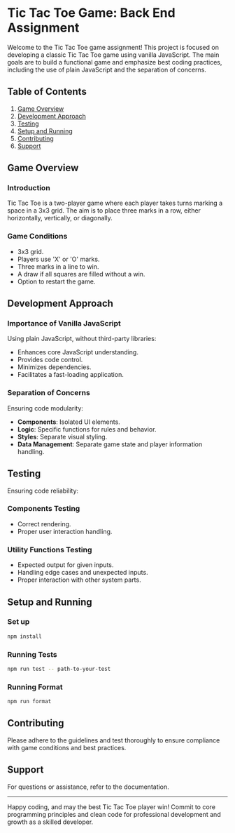 # Tic Tac Toe Game: Back End Assignment

Welcome to the Tic Tac Toe game assignment! This project is focused on developing a classic Tic Tac Toe game using vanilla JavaScript. The main goals are to build a functional game and emphasize best coding practices, including the use of plain JavaScript and the separation of concerns.

## Table of Contents

1. [Game Overview](#game-overview)
2. [Development Approach](#development-approach)
3. [Testing](#testing)
4. [Setup and Running](#setup-and-running)
5. [Contributing](#contributing)
6. [Support](#support)

## Game Overview

### Introduction

Tic Tac Toe is a two-player game where each player takes turns marking a space in a 3x3 grid. The aim is to place three marks in a row, either horizontally, vertically, or diagonally.

### Game Conditions

- 3x3 grid.
- Players use 'X' or 'O' marks.
- Three marks in a line to win.
- A draw if all squares are filled without a win.
- Option to restart the game.

## Development Approach

### Importance of Vanilla JavaScript

Using plain JavaScript, without third-party libraries:

- Enhances core JavaScript understanding.
- Provides code control.
- Minimizes dependencies.
- Facilitates a fast-loading application.

### Separation of Concerns

Ensuring code modularity:

- **Components**: Isolated UI elements.
- **Logic**: Specific functions for rules and behavior.
- **Styles**: Separate visual styling.
- **Data Management**: Separate game state and player information handling.

## Testing

Ensuring code reliability:

### Components Testing

- Correct rendering.
- Proper user interaction handling.

### Utility Functions Testing

- Expected output for given inputs.
- Handling edge cases and unexpected inputs.
- Proper interaction with other system parts.

## Setup and Running

### Set up

```bash
npm install
```

### Running Tests

```bash
npm run test -- path-to-your-test
```

### Running Format

```bash
npm run format

```

## Contributing

Please adhere to the guidelines and test thoroughly to ensure compliance with game conditions and best practices.

## Support

For questions or assistance, refer to the documentation.

---

Happy coding, and may the best Tic Tac Toe player win! Commit to core programming principles and clean code for professional development and growth as a skilled developer.
